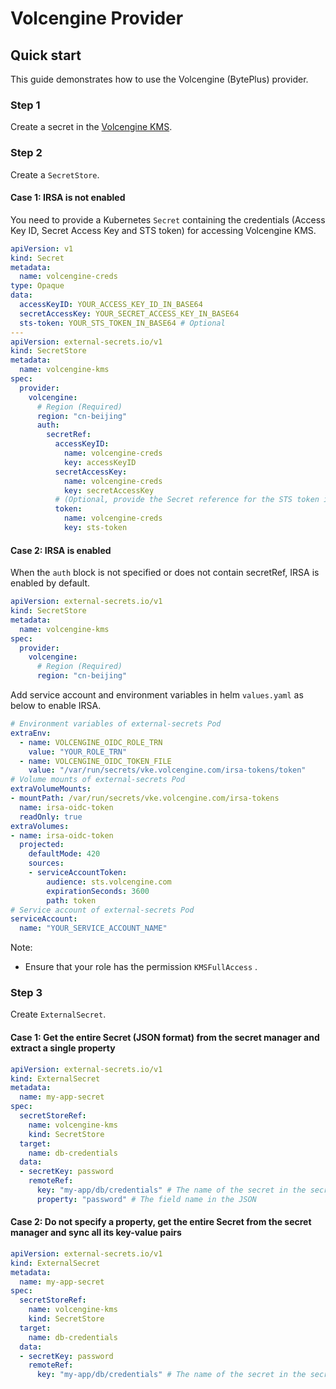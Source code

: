 # Volcengine Provider

## Quick start

This guide demonstrates how to use the Volcengine (BytePlus) provider.

### Step 1 

Create a secret in the [Volcengine KMS](https://console.volcengine.com/kms).

### Step 2

Create a `SecretStore`.

#### Case 1: IRSA is not enabled

You need to provide a Kubernetes `Secret` containing the credentials (Access Key ID, Secret Access Key and STS token) for accessing Volcengine KMS.

```yaml
apiVersion: v1
kind: Secret
metadata:
  name: volcengine-creds
type: Opaque
data:
  accessKeyID: YOUR_ACCESS_KEY_ID_IN_BASE64
  secretAccessKey: YOUR_SECRET_ACCESS_KEY_IN_BASE64
  sts-token: YOUR_STS_TOKEN_IN_BASE64 # Optional
---
apiVersion: external-secrets.io/v1
kind: SecretStore
metadata:
  name: volcengine-kms
spec:
  provider:
    volcengine:
      # Region (Required)
      region: "cn-beijing"
      auth:
        secretRef:
          accessKeyID:
            name: volcengine-creds
            key: accessKeyID
          secretAccessKey:
            name: volcengine-creds
            key: secretAccessKey
          # (Optional, provide the Secret reference for the STS token if you are using one)
          token:
            name: volcengine-creds
            key: sts-token
```

#### Case 2: IRSA is enabled

When the `auth` block is not specified or does not contain secretRef, IRSA is enabled by default. 

```yaml
apiVersion: external-secrets.io/v1
kind: SecretStore
metadata:
  name: volcengine-kms
spec:
  provider:
    volcengine:
      # Region (Required)
      region: "cn-beijing"
```

Add service account and environment variables in helm `values.yaml` as below to enable IRSA.

```yaml
# Environment variables of external-secrets Pod
extraEnv:
  - name: VOLCENGINE_OIDC_ROLE_TRN
    value: "YOUR_ROLE_TRN"
  - name: VOLCENGINE_OIDC_TOKEN_FILE
    value: "/var/run/secrets/vke.volcengine.com/irsa-tokens/token"
# Volume mounts of external-secrets Pod
extraVolumeMounts:
- mountPath: /var/run/secrets/vke.volcengine.com/irsa-tokens
  name: irsa-oidc-token
  readOnly: true
extraVolumes:
- name: irsa-oidc-token
  projected:
    defaultMode: 420
    sources:
    - serviceAccountToken:
        audience: sts.volcengine.com
        expirationSeconds: 3600
        path: token
# Service account of external-secrets Pod
serviceAccount:
  name: "YOUR_SERVICE_ACCOUNT_NAME"
```

Note:

- Ensure that your role has the permission `KMSFullAccess` .

### Step 3

Create `ExternalSecret`.

#### Case 1: Get the entire Secret (JSON format) from the secret manager and extract a single property

```yaml
apiVersion: external-secrets.io/v1
kind: ExternalSecret
metadata:
  name: my-app-secret
spec:
  secretStoreRef:
    name: volcengine-kms
    kind: SecretStore
  target:
    name: db-credentials
  data:
  - secretKey: password
    remoteRef:
      key: "my-app/db/credentials" # The name of the secret in the secret manager
      property: "password" # The field name in the JSON
```

#### Case 2: Do not specify a property, get the entire Secret from the secret manager and sync all its key-value pairs

```yaml
apiVersion: external-secrets.io/v1
kind: ExternalSecret
metadata:
  name: my-app-secret
spec:
  secretStoreRef:
    name: volcengine-kms
    kind: SecretStore
  target:
    name: db-credentials
  data:
  - secretKey: password
    remoteRef:
      key: "my-app/db/credentials" # The name of the secret in the secret manager
```
